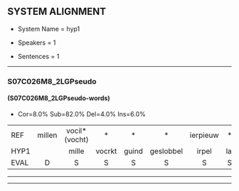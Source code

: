 
## SYSTEM ALIGNMENT

- System Name = hyp1

- Speakers = 1

- Sentences = 1

---

### S07C026M8_2LGPseudo

#### (S07C026M8_2LGPseudo-words)

- Cor=8.0%	Sub=82.0%	Del=4.0%	Ins=6.0%

|  |  |  |  |  |  |  |  |  |  |  |  |  |  |  |  |  |  |  |  |  |  |  |  |  |  |  |  |  |  |  |  |  |  |  |  |  |  |  |  |  |  |  |  |  |  |  |  |  |  |  |
|:--- |:---:|:---:|:---:|:---:|:---:|:---:|:---:|:---:|:---:|:---:|:---:|:---:|:---:|:---:|:---:|:---:|:---:|:---:|:---:|:---:|:---:|:---:|:---:|:---:|:---:|:---:|:---:|:---:|:---:|:---:|:---:|:---:|:---:|:---:|:---:|:---:|:---:|:---:|:---:|:---:|:---:|:---:|:---:|:---:|:---:|:---:|:---:|:---:|:---:|:---:|
| REF | millen | vocil*(vocht) | * | * | * | ierpieuw | * | walaan | erke | haweel | saarweng | gevicht | eemde*(eenden) | bepoud | * | * | veten |  |  |  | gefouw | vurpaand | nizung | fiewon | kneurem*(kreuner) | vawaai | strellen*(strelen) | zwieten | foetbans | oonste*(oosten) | * | * | grijnken | schielstaug | prilsood | vloender*(voeder) | milste | veurder | * | kloeien | ulen | * | * | schodig | ijpo | menuur | spreikje*(spijkers) | hiffreeuw | *(wonen) | wooien |
| HYP1 |  | mille | vocrkt | guind | geslobbel | irpel | lal | walan | erke | howil | snareg | gevicht |  | einden | bebaald | omtrap | veten | gefal | zurpent | nezo | feon | grunur | vana | trillen | ze | weten | voetbast | ostn | ma | duren | rijkken | slie | tag | priloos | voud | neter | verder | ko | kloeen | len | ol | ohpold | gerig | es | pal | menuur | spekers | histre | wnen | woen |
| EVAL | D | S | S | S | S | S | S | S |  | S | S |  | D | S | S | S |  | I | I | I | S | S | S | S | S | S | S | S | S | S | S | S | S | S | S | S | S | S | S | S | S | S | S | S | S |  | S | S | S | S |
---

---
